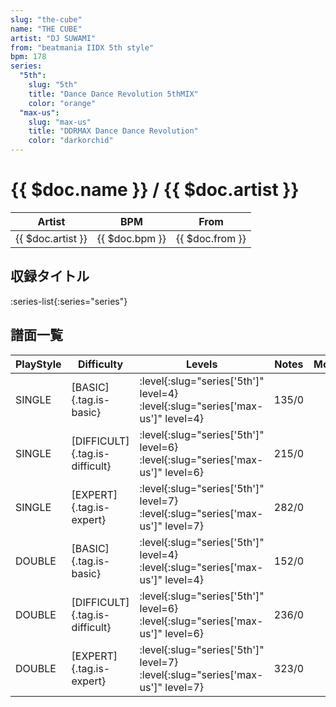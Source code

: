 ```yaml
---
slug: "the-cube"
name: "THE CUBE"
artist: "DJ SUWAMI"
from: "beatmania IIDX 5th style"
bpm: 178
series:
  "5th":
    slug: "5th"
    title: "Dance Dance Revolution 5thMIX"
    color: "orange"
  "max-us":
    slug: "max-us"
    title: "DDRMAX Dance Dance Revolution"
    color: "darkorchid"
---
```


# {{ $doc.name }} / {{ $doc.artist }}

|Artist|BPM|From|
|------|---|----|
|{{ $doc.artist }}|{{ $doc.bpm }}|{{ $doc.from }}|

## 収録タイトル

:series-list{:series="series"}

## 譜面一覧

|PlayStyle|Difficulty|Levels|Notes|Movie|
|---------|----------|------|-----|-----|
|SINGLE|[BASIC]{.tag.is-basic}|:level{:slug="series['5th']" level=4} :level{:slug="series['max-us']" level=4}|135/0||
|SINGLE|[DIFFICULT]{.tag.is-difficult}|:level{:slug="series['5th']" level=6} :level{:slug="series['max-us']" level=6}|215/0||
|SINGLE|[EXPERT]{.tag.is-expert}|:level{:slug="series['5th']" level=7} :level{:slug="series['max-us']" level=7}|282/0||
|DOUBLE|[BASIC]{.tag.is-basic}|:level{:slug="series['5th']" level=4} :level{:slug="series['max-us']" level=4}|152/0||
|DOUBLE|[DIFFICULT]{.tag.is-difficult}|:level{:slug="series['5th']" level=6} :level{:slug="series['max-us']" level=6}|236/0||
|DOUBLE|[EXPERT]{.tag.is-expert}|:level{:slug="series['5th']" level=7} :level{:slug="series['max-us']" level=7}|323/0||
